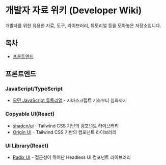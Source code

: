 # 개발자 자료 위키 (Developer Wiki)

개발자를 위한 유용한 자료, 도구, 라이브러리, 튜토리얼 등을 모아놓은 저장소입니다.

## 목차

- [프론트엔드](#프론트엔드)

## 프론트엔드

### JavaScript/TypeScript
- [모던 JavaScript 튜토리얼](https://ko.javascript.info/) - 자바스크립트 기초부터 심화까지

### Copyable UI(React)
- [shadcn/ui](https://ui.shadcn.com/) - Tailwind CSS 기반의 컴포넌트 라이브러리
- [Origin UI](https://originui.com/) - Tailwind CSS 기반의 컴포넌트 라이브러리

### UI Library(React)
- [Radix UI](https://www.radix-ui.com/) - 접근성이 뛰어난 Headless UI 컴포넌트 라이브러리
